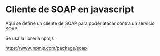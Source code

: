 # Cliente de SOAP en javascript

Aquí se define un cliente de SOAP para poder atacar contra un servicio SOAP.

Se usa la librería npmjs

https://www.npmjs.com/package/soap
